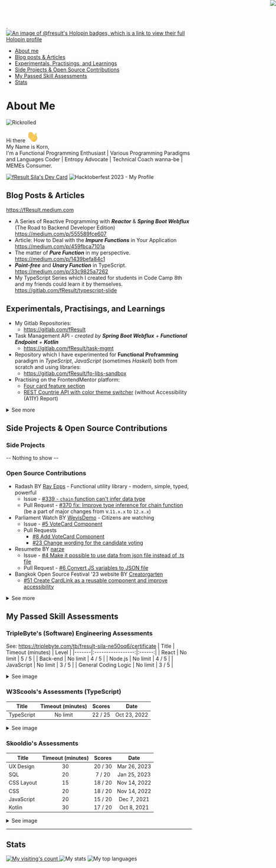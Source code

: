 <!--
**fResult/fResult** is a ✨ _special_ ✨ repository because its `README.md` (this file) appears on your GitHub profile.

Here are some ideas to get you started:

- 🔭 I’m currently working on ...
- 🌱 I’m currently learning ...
- 👯 I’m looking to collaborate on ...
- 🤔 I’m looking for help with ...
- 💬 Ask me about ...
- 📫 How to reach me: ...
- 😄 Pronouns: ...
- ⚡ Fun fact: ...
-->
<a href="http://www.reactivemanifesto.org/"> <img style="border: 0; position: fixed; right: 0; top:0; z-index: 9000" src="//d379ifj7s9wntv.cloudfront.net/reactivemanifesto/images/ribbons/we-are-reactive-black-right.png"> </a>
.
[![An image of @fresult's Holopin badges, which is a link to view their full Holopin profile](https://holopin.me/fresult)](https://holopin.io/@fresult)

- [About me](#about-me)
- [Blog posts & Articles](#blog-posts--articles)
- [Experimentals, Practisings, and Learnings](#experimentals-practisings-and-learnings)
- [Side Projects & Open Source Contributions](#side-projects--open-source-contributions)
- [My Passed Skill Assessments](#my-passed-skill-assessments)
- [Stats](#stats)

# About Me

![Rickrolled](https://raw.githubusercontent.com/fResult/fResult/main/assets/rick-roll.gif)

Hi there <img src="https://raw.githubusercontent.com/fResult/fResult/main/assets/wave.gif" height="32" width="32" alt="waved" />  
My Name is Korn,  
I'm a Functional Programming Enthusiast | Various Programming Paradigms and Languages Coder | Entropy Advocate | Technical Coach wanna-be | MEMEs Consumer.

<a href="https://app.daily.dev/fresultsila"><img src="https://api.daily.dev/devcards/v2/caael3K90O8r3NdZPCuWc.png?type=wide&r=uvz" width="680" alt="fResult Sila's Dev Card"/></a>
![Hacktoberfest 2023 - My Profile](https://github.com/fResult/fResult/assets/19329932/48cb778d-1d6a-40f8-ab11-2b52d683d229)

## Blog Posts & Articles
https://fResult.medium.com
- A Series of Reactive Programming with **_Reactor_** & **_Spring Boot Webflux_** (The Road to Backend Developer Edition)  
    https://medium.com/p/555589fce607
- Article: How to Deal with the **_Impure Functions_** in Your Application  
    https://medium.com/p/459fbca7101a
- The matter of **_Pure Function_** in my perspective.  
    https://medium.com/p/1439befa84c1
- **_Point-free_** and **_Unary Function_** in TypeScript.  
    https://medium.com/p/33c9825a7262
- My TypeScript Series which I created for students in Code Camp 8th and my friends could learn it by themselves.
    https://gitlab.com/fResult/typescript-slide


## Experimentals, Practisings, and Learnings
- My Gitlab Repositories:
    - https://gitlab.com/fResult
- Task Management API - *created by **Spring Boot Webflux** + **Functional Endpoint** + **Kotlin***
    - https://gitlab.com/fResult/task-mgmt
- Repository which I have experimented for **Functional Proframming** paradigm in _TypeScript_, _JavaScript_ (sometimes _Haskell_) both from scratch and using libraries:
    - https://gitlab.com/fResult/fp-libs-sandbox
- Practising on the FrontendMentor platform:
    - [Four card feature section](https://www.frontendmentor.io/solutions/it-work-with-flexbox-and-order-some-item-to-switch-order-when-responsi-ek4UNGRSe)
    - [REST Countrie API with color theme switcher](https://www.frontendmentor.io/solutions/react-typescript-with-hook-tailwindcss-reacthook-form-RaxuArVcK) (without Accessibility (A11Y) Report)
<details>
<summary>See more</summary>
<ul>
  <li>Workshops
    <ul>
      <li>
        <strong><i>I Luv Coffee</i></strong> project which I learnt from <a href="https://learn.nestjs.com/p/fundamentals" target="_blank">NestJS Fundamental</a> course:
        <ul>
          <li>
            https://gitlab.com/fResult/iluvcoffees
          </li>
        </ul>
      </li>
      <li>
        <strong><i>Cameo Comparison</i></strong> game which I learned from <a href="https://frontendmasters.com/courses/svelte" target="_blank">Svelte Course on FrontendMasters</a><br />
        (I used <i>TypeScript</i> instead <i>JavaScript</i> and <i>TailwindCSS</i> instead <i>Pure CSS</i> which are taught in the course):
        <ul><li>https://gitlab.com/fResult/cameo-comparison-game-workshop</li></ul>
      </li>
    </ul>
  </li>
  <li>Code Kata(s)
    <ul>
        <li>
            My Code Wars: https://www.codewars.com/users/fResult
        </li>
    </ul>
  </li>

  <li>HTML/CSS/JS sandboxes
    - My CodeSandbox: https://codesandbox.io/u/fResult
    - My CodePen: <a href="https://codepen.io/fResult" target="_blank">https://codepen.io/fResult</a>
  </li>
</ul>
</details>

## Side Projects & Open Source Contributions
### Side Projects
-- Nothing to show --
### Open Source Contributions
- Radash BY [Ray Epps](https://github.com/rayepps) - Functional utility library - modern, simple, typed, powerful
  - Issue - [#339 - `chain` function can't infer data type](https://github.com/rayepps/radash/issues/339)
  - Pull Request - [#370 fix: Improve type inference for chain function](https://github.com/rayepps/radash/pull/370) (be a part of major changes from v.`11.x.x` to `12.x.x`)
- Parliament Watch BY [WevisDemo](https://github.com/wevisdemo) - Citizens are watching
  - Issue - [#5 VoteCard Component](https://github.com/wevisdemo/parliament-watch/issues/5)
  - Pull Requests
    - [#8 Add VoteCard Component](https://github.com/wevisdemo/parliament-watch/pull/8)
    - [#23 Change wording for the candidate voting](https://github.com/wevisdemo/parliament-watch/pull/23)
- Resumette BY [narze](https://github.com/narze)
  - Issue - [#4 Make it possible to use data from json file instead of .ts file](https://github.com/narze/resume/issues/4)
  - Pull Request - [#6 Convert JS variables to JSON file](https://github.com/narze/resume/pull/6)
- Bangkok Open Source Festival '23 website BY [Creatorgarten](https://github.com/creatorsgarten)
  - [#51 Create CardLink as a reusable component and improve accessibility](https://github.com/creatorsgarten/open.source.in.th/pull/51)
<details>
<summary>See more</summary>
<ul>
  <li>
    Joy Treasury BY <a href="https://github.com/siriwatknp" target="_blank">siriwatknp</a>
    <ul>
      <li>Issue - <a href="https://github.com/siriwatknp/joy-treasury/issues/37" target="_blank">#37 [Request] card-grid-course</a></li>
      <li>Pull Request - <a href="https://github.com/siriwatknp/joy-treasury/pull/66" target="_blank">#66 components: card-grid-course</a></li>
    </ul>
  </li>
  <li>
    Contributors' Hall of Fame of Bangkok Open Source Festival '23 BY [Creatorgarten](https://github.com/creatorsgarten)
    <ul>
      <li>
        <a href="https://github.com/creatorsgarten/bosf23/blob/main/contributors/fResult.md" target="_blank">contributors/fResult.md</a>
      </li>
    </ul>
  </li>
</ul>
</details>

## My Passed Skill Assessments
### TripleByte's (Software) Engineering Assessments
See: <a target="_blank" rel="noreferrer" href="https://triplebyte.com/tb/fresult-sila-ne50oq6/certificate">https://triplebyte.com/tb/fresult-sila-ne50oq6/certificate</a>
| Title | Timeout (minutes) | Level |
|-------|:-----------------:|:------:|
| React | No limit | 5 / 5 |
| Back-end | No limit | 4 / 5 |
| Node.js | No limit | 4 / 5 |
| JavaScript | No limit | 3 / 5 |
| General Coding Logic | No limit | 3 / 5 |
<details>
<summary>See image</summary>
<img
    alt="TripleBytes's Assessments"
    src="https://user-images.githubusercontent.com/19329932/218327066-92c4721d-f175-4aff-8aad-3f26232f4465.png"
/>
</details>

### W3Scools's Assessments (TypeScript)
| Title | Timeout (minutes) | Scores | Date |
|-------|:-----------------:|:------:|:----:|
| TypeScript | No limit | 22 / 25 | Oct 23, 2022 |
<details>
<summary>See image</summary>
<img
    alt="My TypeScript's Assessment"
    src="https://user-images.githubusercontent.com/19329932/218326428-54cbc9c4-8d27-4bfc-b516-558c0372e0ef.png"
/>
</details>

### Skooldio's Assessments
| Title | Timeout (minutes) | Scores | Date |
|-------|:-----------------:|:------:|:----:|
| UX Design | 30 | 20 / 30 | Mar 26, 2023 |
| SQL | 20 | 7 / 20 | Jan 25, 2023 |
| CSS Layout | 15 | 18 / 20 | Nov 14, 2022 |
| CSS | 20 | 18 / 20 | Nov 14, 2022 |
| JavaScript | 20 | 15 / 20 | Dec 7, 2021 |
| Kotlin | 30 | 17 / 20 | Oct 8, 2021 |
<details>
<summary>See image</summary>
<img
    alt="My Skooldio's Assessments"
    src="https://user-images.githubusercontent.com/19329932/227737510-a7ea7a5d-d8d9-4e97-a668-6dcc93d85bea.png"
/>
</details>

---

## Stats
<a href="https://visitcount.itsvg.in">
  <img src="https://visitcount.itsvg.in/api?id=Korn704&label=Profile%20Views&color=1&icon=5&pretty=false" alt="My visiting's count" />
</a>

<img src="https://github-readme-stats.vercel.app/api?username=fResult&show_icons=true&theme=great-gatsby" alt="My stats" />
<img src="https://github-readme-stats.vercel.app/api/top-langs/?username=fResult&langs_count=8&theme=great-gatsby" alt="My top languages" />
